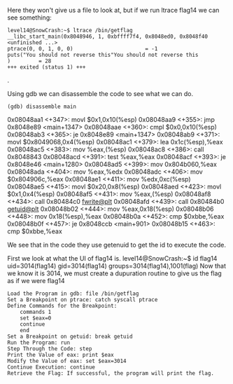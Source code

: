 Here they won't give us a file to look at, but if we run ltrace flag14 we can see something:

    level14@SnowCrash:~$ ltrace /bin/getflag
    __libc_start_main(0x8048946, 1, 0xbffff7f4, 0x8048ed0, 0x8048f40 <unfinished ...>
    ptrace(0, 0, 1, 0, 0)                       = -1
    puts("You should not reverse this"You should not reverse this
    )         = 28
    +++ exited (status 1) +++
.

Using gdb we can disassemble the code to see what we can do.

    (gdb) disassemble main

   0x08048aa1 <+347>:   movl   $0x1,0x10(%esp)
   0x08048aa9 <+355>:   jmp    0x8048e89 <main+1347>
   0x08048aae <+360>:   cmpl   $0x0,0x10(%esp)
   0x08048ab3 <+365>:   je     0x8048e89 <main+1347>
   0x08048ab9 <+371>:   movl   $0x8049068,0x4(%esp)
   0x08048ac1 <+379>:   lea    0x1c(%esp),%eax
   0x08048ac5 <+383>:   mov    %eax,(%esp)
   0x08048ac8 <+386>:   call   0x8048843 <isLib>
   0x08048acd <+391>:   test   %eax,%eax
   0x08048acf <+393>:   je     0x8048e46 <main+1280>
   0x08048ad5 <+399>:   mov    0x804b060,%eax
   0x08048ada <+404>:   mov    %eax,%edx
   0x08048adc <+406>:   mov    $0x804906c,%eax
   0x08048ae1 <+411>:   mov    %edx,0xc(%esp)
   0x08048ae5 <+415>:   movl   $0x20,0x8(%esp)
   0x08048aed <+423>:   movl   $0x1,0x4(%esp)
   0x08048af5 <+431>:   mov    %eax,(%esp)
   0x08048af8 <+434>:   call   0x80484c0 <fwrite@plt>
   0x08048afd <+439>:   call   0x80484b0 <getuid@plt>
   0x08048b02 <+444>:   mov    %eax,0x18(%esp)
   0x08048b06 <+448>:   mov    0x18(%esp),%eax
   0x08048b0a <+452>:   cmp    $0xbbe,%eax
   0x08048b0f <+457>:   je     0x8048ccb <main+901>
   0x08048b15 <+463>:   cmp    $0xbbe,%eax

We see that in the code they use getenuid to get the id to execute the code.

First we look at what the UI of flag14 is.
    level14@SnowCrash:~$ id flag14
    uid=3014(flag14) gid=3014(flag14) groups=3014(flag14),1001(flag)
Now that we know it is 3014, we must create a dupuration routine to give us the flag as if we were flag14

    Load the Program in gdb: file /bin/getflag
    Set a Breakpoint on ptrace: catch syscall ptrace
    Define Commands for the Breakpoint:
        commands 1
        set $eax=0
        continue
        end
    Set a Breakpoint on getuid: break getuid
    Run the Program: run
    Step Through the Code: step
    Print the Value of eax: print $eax
    Modify the Value of eax: set $eax=3014
    Continue Execution: continue
    Retrieve the Flag: If successful, the program will print the flag.